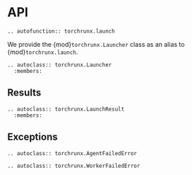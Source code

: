 # API

```{eval-rst}
.. autofunction:: torchrunx.launch
```

We provide the {mod}`torchrunx.Launcher` class as an alias to {mod}`torchrunx.launch`.

```{eval-rst}
.. autoclass:: torchrunx.Launcher
  :members:
```

## Results

```{eval-rst}
.. autoclass:: torchrunx.LaunchResult
  :members:
```

## Exceptions

```{eval-rst}
.. autoclass:: torchrunx.AgentFailedError
```

```{eval-rst}
.. autoclass:: torchrunx.WorkerFailedError
```
